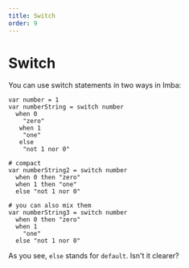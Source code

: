 ```yaml
---
title: Switch
order: 9
---
```


# Switch

You can use switch statements in two ways in Imba: 

```
var number = 1
var numberString = switch number
  when 0
    "zero"
   when 1
    "one"
   else
    "not 1 nor 0"

# compact 
var numberString2 = switch number
  when 0 then "zero"
  when 1 then "one"
  else "not 1 nor 0"
  
# you can also mix them
var numberString3 = switch number
  when 0 then "zero"
  when 1
    "one"
  else "not 1 nor 0"
```

As you see, `else` stands for `default`. Isn't it clearer?
